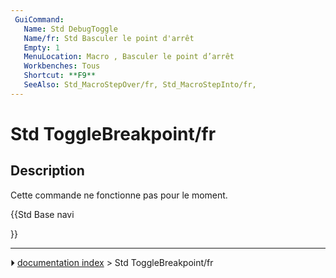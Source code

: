 ```yaml
---
 GuiCommand:
   Name: Std DebugToggle
   Name/fr: Std Basculer le point d'arrêt
   Empty: 1
   MenuLocation: Macro , Basculer le point d’arrêt
   Workbenches: Tous
   Shortcut: **F9**
   SeeAlso: Std_MacroStepOver/fr, Std_MacroStepInto/fr,
---
```


# Std ToggleBreakpoint/fr

## Description

Cette commande ne fonctionne pas pour le moment.





{{Std Base navi

}}



---
⏵ [documentation index](../README.md) > Std ToggleBreakpoint/fr
